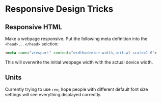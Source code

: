 # Responsive Design Tricks

## Responsive HTML
Make a webpage responsive. Put the following meta definition into the `<head>...</head>` selction:

```html
<meta name="viewport" content="width=device-width,initial-scale=1.0">
```

This will overwrite the initial webpage width with the actual device width.

## Units
Currently trying to use `rem`, hope people with different default font size settings will see everything displayed correctly.
